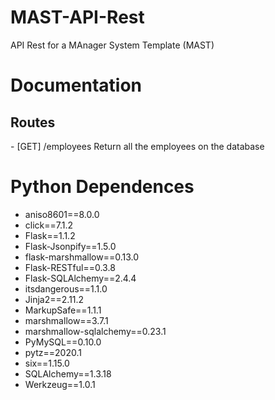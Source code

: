 # MAST-API-Rest

API Rest for a MAnager System Template (MAST) 

# Documentation 
 <h2> Routes </h2>
  - [GET] /employees           Return all the employees on the database

# Python Dependences
-  aniso8601==8.0.0
-  click==7.1.2
-  Flask==1.1.2
-  Flask-Jsonpify==1.5.0
-  flask-marshmallow==0.13.0
 - Flask-RESTful==0.3.8
-  Flask-SQLAlchemy==2.4.4
-  itsdangerous==1.1.0
-  Jinja2==2.11.2
-  MarkupSafe==1.1.1
-  marshmallow==3.7.1
-  marshmallow-sqlalchemy==0.23.1
-  PyMySQL==0.10.0
-  pytz==2020.1
-  six==1.15.0
-  SQLAlchemy==1.3.18
-  Werkzeug==1.0.1
